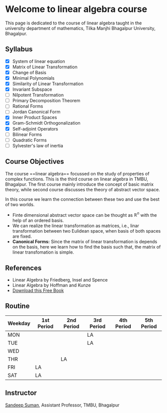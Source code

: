 # Welcome to linear algebra course

This page is dedicated to the course of linear algebra taught in the university department of mathematics, Tilka Manjhi Bhagalpur University, Bhagalpur.

## Syllabus

- [x] System of linear equation
- [x] Matrix of Linear Transformation
- [x] Change of Basis
- [x] Minimal Polynomials
- [x] Similarity of Linear Transformation
- [x] Invariant Subspace
- [ ] Nilpotent Transformation
- [ ] Primary Decomposition Theorem
- [ ] Rational Forms
- [ ] Jordan Canonical Form
- [x] Inner Product Spaces
- [x] Gram-Schmidt Orthogonalization
- [x] Self-adjoint Operators
- [ ] Bilinear Forms
- [ ] Quadratic Forms
- [ ] Sylvester's law of inertia

## Course Objectives

The course ==linear algebra== focussed on the study of properties of complex functions. This is the third course on linear algebra in TMBU, Bhagalpur. The first course mainly introduce the concept of basic matrix theory, while second course discusses the theory of abstract vector space.

In this course we learn the connection between these two and use the best of two worlds.

- Finte dimensional abstract vector space can be thought as $\mathbb{R}^n$ with the help of an ordered basis.
- We can realize the linear transformation as matrices, i.e., linar transformation between two Eulidean space, when basis of both spaces are fixed.
- **Canonical Forms:** Since the matrix of linear transformation is depends on the basis, here we learn how to find the basis such that, the matrix of linear transfomation is simple.

## References

- Linear Algebra by Friedberg, Insel and Spence
- Linear Algebra by Hoffman and Kunze
- [Download this Free Book](https://www.math.ucdavis.edu/~linear/linear-guest.pdf)

## Routine

| Weekday | 1st Period | 2nd Period | 3rd Period | 4th Period | 5th Period |
|---------|------------|------------|------------|------------|------------|
| MON     |            |            | LA         |            |            |
| TUE     |            |            | LA         |            |            |
| WED     |            |            |            |            |            |
| THR     |            | LA         |            |            |            |
| FRI     | LA         |            |            |            |            |
| SAT     | LA         |            |            |            |            |

## Instructor

[Sandeep Suman](https://sandeepsuman.com), Assistant Professor, TMBU, Bhagalpur
